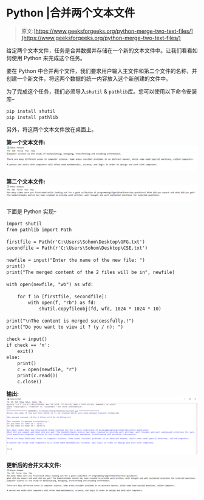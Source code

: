 # Python |合并两个文本文件

> 原文:[https://www.geeksforgeeks.org/python-merge-two-text-files/](https://www.geeksforgeeks.org/python-merge-two-text-files/)

给定两个文本文件，任务是合并数据并存储在一个新的文本文件中。让我们看看如何使用 Python 来完成这个任务。

要在 Python 中合并两个文件，我们要求用户输入主文件和第二个文件的名称，并创建一个新文件，将这两个数据的统一内容放入这个新创建的文件中。

为了完成这个任务，我们必须导入`shutil` & `pathlib`库。您可以使用以下命令安装库–

```
pip install shutil
pip install pathlib
```

另外，将这两个文本文件放在桌面上。

**第一个文本文件:**
![Organized Folder](img/7089accb5dd1f0c347df7b2a3f722c7c.png)

**第二个文本文件:**
![Organized Folder](img/0e0903909223e4d7cab7399096f831e6.png)

下面是 Python 实现–

```
import shutil
from pathlib import Path

firstfile = Path(r'C:\Users\Sohom\Desktop\GFG.txt')
secondfile = Path(r'C:\Users\Sohom\Desktop\CSE.txt')

newfile = input("Enter the name of the new file: ")
print()
print("The merged content of the 2 files will be in", newfile)

with open(newfile, "wb") as wfd:

    for f in [firstfile, secondfile]:
        with open(f, "rb") as fd:
            shutil.copyfileobj(fd, wfd, 1024 * 1024 * 10)

print("\nThe content is merged successfully.!")
print("Do you want to view it ? (y / n): ")

check = input()
if check == 'n':
    exit()
else:
    print()
    c = open(newfile, "r")
    print(c.read())
    c.close()
```

**输出:**
![Organized Folder](img/7ad86d54f1bdb7ab9894ef9f1c131064.png)

**更新后的合并文本文件:**
![Organized Folder](img/359b12007f39d63dccef14983258e886.png)